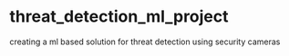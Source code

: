 # threat_detection_ml_project
creating a ml based solution for threat detection using security cameras
